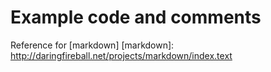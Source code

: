 

Example code and comments
=========================



[bc]: https://en.wikipedia.org/wiki/Java_bytecode_instruction_listings
[scala-maven]: http://www.scala-lang.org/old/node/345

[inline-scala-maven]: http://books.sonatype.com/mcookbook/reference/scala.html
[git-log]: https://coderwall.com/p/euwpig/a-better-git-log


Reference for  [markdown]
    [markdown]: http://daringfireball.net/projects/markdown/index.text
